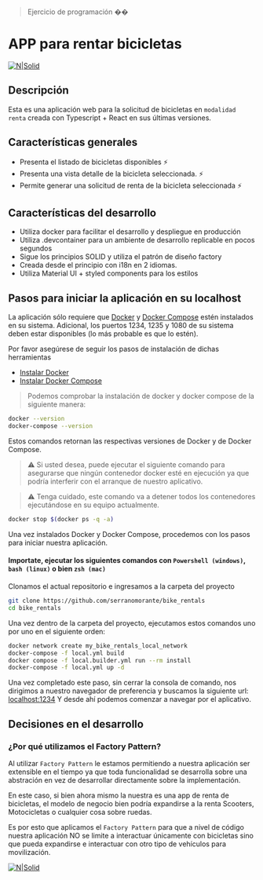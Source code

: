> Ejercicio de programación �‍�

# APP para rentar bicicletas

[![N|Solid](https://i.postimg.cc/HLp8S5WC/msedge-20221012-132953-962.png)](https://i.postimg.cc/HLp8S5WC/msedge-20221012-132953-962.png)

## Descripción

Esta es una aplicación web para la solicitud de bicicletas en `modalidad renta` creada con Typescript + React en sus últimas versiones.

## Características generales

- Presenta el listado de bicicletas disponibles ⚡
- Presenta una vista detalle de la bicicleta seleccionada. ⚡
- Permite generar una solicitud de renta de la bicicleta seleccionada ⚡

## Características del desarrollo

- Utiliza docker para facilitar el desarrollo y despliegue en producción
- Utiliza .devcontainer para un ambiente de desarrollo replicable en pocos segundos
- Sigue los principios SOLID y utiliza el patrón de diseño factory
- Creada desde el principio con i18n en 2 idiomas.
- Utiliza Material UI + styled components para los estilos

## Pasos para iniciar la aplicación en su localhost

La aplicación sólo requiere que [Docker](https://www.docker.com/) y [Docker Compose](https://docs.docker.com/compose/) estén instalados en su sistema.
Adicional, los puertos 1234, 1235 y 1080 de su sistema deben estar disponibles (lo más probable es que lo estén).

Por favor asegúrese de seguir los pasos de instalación de dichas herramientas

- [Instalar Docker](https://docs.docker.com/engine/install/)
- [Instalar Docker Compose](https://docs.docker.com/compose/install/)

> Podemos comprobar la instalación de docker y docker compose de la siguiente manera:

```sh
docker --version
docker-compose --version
```

Estos comandos retornan las respectivas versiones de Docker y de Docker Compose.

> ⚠ Si usted desea, puede ejecutar el siguiente comando para asegurarse que ningún contenedor docker esté en ejecución ya que podría interferir con el arranque de nuestro aplicativo.

> ⚠ Tenga cuidado, este comando va a detener todos los contenedores ejecutándose en su equipo actualmente.

```sh
docker stop $(docker ps -q -a)
```

Una vez instalados Docker y Docker Compose, procedemos con los pasos para iniciar nuestra aplicación.

#### Importate, ejecutar los siguientes comandos con `Powershell (windows)`, `bash (linux)` o bien `zsh (mac)`

Clonamos el actual repositorio e ingresamos a la carpeta del proyecto

```sh
git clone https://github.com/serranomorante/bike_rentals
cd bike_rentals
```

Una vez dentro de la carpeta del proyecto, ejecutamos estos comandos uno por uno en el siguiente orden:

```sh
docker network create my_bike_rentals_local_network
docker-compose -f local.yml build
docker compose -f local.builder.yml run --rm install
docker-compose -f local.yml up -d
```

Una vez completado este paso, sin cerrar la consola de comando, nos dirigimos a nuestro navegador de preferencia y buscamos la siguiente url:
[localhost:1234](http://localhost:1234)
Y desde ahí podemos comenzar a navegar por el aplicativo.

## Decisiones en el desarrollo

### ¿Por qué utilizamos el Factory Pattern?

Al utilizar `Factory Pattern` le estamos permitiendo a nuestra aplicación ser extensible en el tiempo ya que toda funcionalidad se desarrolla sobre una abstración en vez de desarrollar directamente sobre la implementación.

En este caso, si bien ahora mismo la nuestra es una app de renta de bicicletas, el modelo de negocio bien podría expandirse a la renta Scooters, Motocicletas o cualquier cosa sobre ruedas.

Es por esto que aplicamos el `Factory Pattern` para que a nivel de código nuestra aplicación NO se limite a interactuar únicamente con bicicletas sino que pueda expandirse e interactuar con otro tipo de vehículos para movilización.

[![N|Solid](https://i.postimg.cc/gkv4TCbF/msedge-20221012-134621-840.png)](https://i.postimg.cc/gkv4TCbF/msedge-20221012-134621-840.png)

